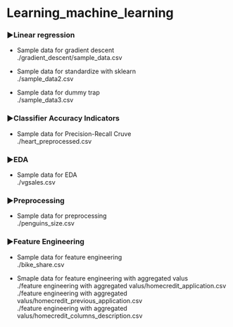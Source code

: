 # Learning_machine_learning
### ▶Linear regression
- Sample data for gradient descent  
./gradient_descent/sample_data.csv

- Sample data for standardize with sklearn  
./sample_data2.csv

- Sample data for dummy trap  
./sample_data3.csv

### ▶Classifier Accuracy Indicators
- Sample data for Precision-Recall Cruve  
./heart_preprocessed.csv

### ▶EDA
- Sample data for EDA  
./vgsales.csv

### ▶Preprocessing
- Sample data for preprocessing  
./penguins_size.csv

### ▶Feature Engineering
- Sample data for feature engineering  
./bike_share.csv

- Smaple data for feature engineering with aggregated valus  
./feature engineering with aggregated valus/homecredit_application.csv  
./feature engineering with aggregated valus/homecredit_previous_application.csv  
./feature engineering with aggregated valus/homecredit_columns_description.csv
